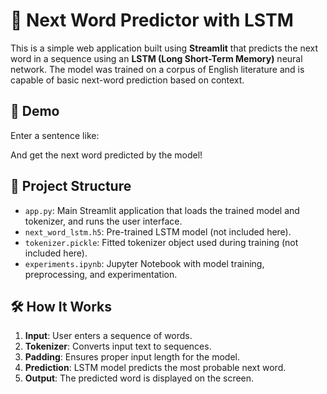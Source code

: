 # 🧠 Next Word Predictor with LSTM

This is a simple web application built using **Streamlit** that predicts the next word in a sequence using an **LSTM (Long Short-Term Memory)** neural network. The model was trained on a corpus of English literature and is capable of basic next-word prediction based on context.

## 🚀 Demo

Enter a sentence like:

And get the next word predicted by the model!

## 📁 Project Structure

- `app.py`: Main Streamlit application that loads the trained model and tokenizer, and runs the user interface.
- `next_word_lstm.h5`: Pre-trained LSTM model (not included here).
- `tokenizer.pickle`: Fitted tokenizer object used during training (not included here).
- `experiments.ipynb`: Jupyter Notebook with model training, preprocessing, and experimentation.

## 🛠️ How It Works

1. **Input**: User enters a sequence of words.
2. **Tokenizer**: Converts input text to sequences.
3. **Padding**: Ensures proper input length for the model.
4. **Prediction**: LSTM model predicts the most probable next word.
5. **Output**: The predicted word is displayed on the screen.
